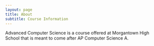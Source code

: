```yaml
---
layout: page
title: About
subtitle: Course Information
---
```


Advanced Computer Science is a course offered at Morgantown High School that is meant to come after AP Computer Science A.
